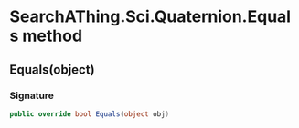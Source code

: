 # SearchAThing.Sci.Quaternion.Equals method
## Equals(object)
### Signature
```csharp
public override bool Equals(object obj)
```

